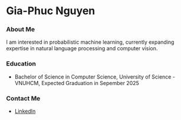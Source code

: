 <!-- ### Hi there 👋 -->

<!--
**ngphucdotpy/ngphucdotpy** is a ✨ _special_ ✨ repository because its `README.md` (this file) appears on your GitHub profile.

Here are some ideas to get you started:

- 🔭 I’m currently working on ...
- 🌱 I’m currently learning ...
- 👯 I’m looking to collaborate on ...
- 🤔 I’m looking for help with ...
- 💬 Ask me about ...
- 📫 How to reach me: ...
- 😄 Pronouns: ...
- ⚡ Fun fact: ...
-->

# Gia-Phuc Nguyen
<!-- ## AI/ML Engineer -->

### About Me
I am interested in probabilistic machine learning, currently expanding expertise in natural language processing and computer vision.

### Education
- Bachelor of Science in Computer Science, University of Science - VNUHCM, Expected Graduation in Sepember 2025

<!-- ### Skills
- Programming Languages: C/C++, Python, Julia
- Frameworks & Libraries: PyTorch, Scikit-learn, NLTK, Hugging Face, MLflow, Docker.
- Data Manipulation & Visualization: Pandas, Polars, Matplotlib, Seaborn
- Big Data Technologies: Spark, Hadoop -->

<!-- ### Certifications
- AWS Certified Machine Learning - Specialty
- TensorFlow Developer Certificate
- Microsoft Certified: Azure Data Scientist Associate -->

### Contact Me
- [LinkedIn](https://www.linkedin.com/in/giaphucnguyen)
<!-- - Email: johndoe@example.com -->
